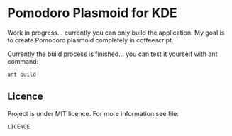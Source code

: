 Pomodoro Plasmoid for KDE
=================

Work in progress... currently you can only build the application. My goal is to create Pomodoro plasmoid completely in coffeescript.

Currently the build process is finished... you can test it yourself with ant command:

``` sh
ant build
```

## Licence

Project is under MIT licence. For more information see file:

```
LICENCE
```